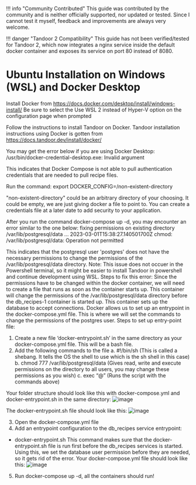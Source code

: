 !!! info "Community Contributed"
    This guide was contributed by the community and is neither officially supported, nor updated or tested. Since I cannot test it myself, feedback and improvements are always very welcome.


!!! danger "Tandoor 2 Compatibility"
    This guide has not been verified/tested for Tandoor 2, which now integrates a nginx service inside the default docker container and exposes its service on port 80 instead of 8080.

# Ubuntu Installation on Windows (WSL) and Docker Desktop

Install Docker from https://docs.docker.com/desktop/install/windows-install/
Be sure to select the Use WSL 2 instead of Hyper-V option on the configuration page when prompted

Follow the instructions to install Tandoor on Docker. Tandoor installation instructions using Docker is gotten from https://docs.tandoor.dev/install/docker/

You may get the error below if you are using Docker Desktop:
/usr/bin/docker-credential-desktop.exe: Invalid argument

This indicates that Docker Compose is not able to pull authentication credentials that are needed to pull recipe files.

Run the command:
export DOCKER_CONFIG=/non-existent-directory

"non-existent-directory" could be an arbitrary directory of your choosing. It could be empty,
we are just giving docker a file to point to. You can create a credentials file at a later date to add security to your application.

After you run the command docker-compose up -d, you may encounter an error similar to the one below:
fixing permissions on existing directory /var/lib/postgresql/data ... 2023-03-01T15:38:27.140501700Z chmod: /var/lib/postgresql/data: Operation not permitted

This indicates that the postgresql user 'postgres' does not have the necessary permissions to 
change the permissions of the /var/lib/postgresql/data directory.
Note: This issue does not occuer in the Powershell terminal, so it might be easier to install Tandoor in powershell and continue development using WSL.
Steps to fix this error:
Since the permissions have to be changed within the docker container, we will need to create a file that runs as soon as the container starts up. This container will change the permissions of the /var/lib/postgresql/data directory before the db_recipes-1 container is started up. This container sets up the database to accept connections.
Docker allows us to set up an entrypoint in the docker-compose.yml file. This is where we will set the commands to change the permissions of the postgres user.
Steps to set up entry-point file:
1.	Create a new file ‘docker-entrypoint.sh’ in the same directory as your docker-compose.yml file. This will be a bash file.
2.	Add the following commands to the file
a.	#!/bin/sh (This is called a shebang. It tells the OS the shell to use which is the sh shell in this case)
b.	chmod 777 /var/lib/postgresql/data (Gives read, write and execute permissions on the directory to all users, you may change these permissions as you wish)
c.	exec “@” (Runs the script with the commands above)

Your folder structure should look like this with docker-compose.yml and docker-entrypoint.sh in the same directory:
![image](https://user-images.githubusercontent.com/100102599/225214709-322417a1-1cab-47a6-83dd-555a4234e72a.png)


The docker-entrypoint.sh file should look like this:
![image](https://user-images.githubusercontent.com/100102599/225214795-102c9e53-b790-498a-a6d6-ad0bcc980b2f.png)
 
3.	Open the docker-compose.yml file
4.	Add an entrypoint configuration to the db_recipes service
entrypoint:
-	docker-entrypoint.sh
This command makes sure that the docker-entrypoint.sh file is run first before the db_recipes services is started. Using this, we set the database user permission before they are needed, so it gets rid of the error.
Your docker-compose.yml file should look like this:
![image](https://user-images.githubusercontent.com/100102599/225214865-869c9b24-61cf-4069-aa98-a7e18a165105.png)
 
5.	Run docker-compose up -d, all the containers should run!
